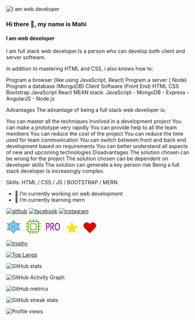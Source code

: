 ![I am web developer ](https://raw.githubusercontent.com/Tmmahi/mahi.github.io/main/assets/img/20210921_224236.jpg)
### Hi there 👋, my name is Mahi
#### I am web developer 



I am full stack web developer.Is a person who can develop both client and server software.

In addition to mastering HTML and CSS, i also knows how to:

Program a browser (like using JavaScript, React)
Program a server ( Node)
Program a database (MongoDB)
Client Software
(Front End)
HTML
CSS
Bootstrap
JavaScript
React
MEAN stack: JavaScript - MongoDB - Express - AngularJS - Node.js

Advantages
The advantage of being a full stack web developer is:

You can master all the techniques involved in a development project
You can make a prototype very rapidly
You can provide help to all the team members
You can reduce the cost of the project
You can reduce the time used for team communication
You can switch between front and back end development based on requirements
You can better understand all aspects of new and upcoming technologies
Disadvantages
The solution chosen can be wrong for the project
The solution chosen can be dependent on developer skills
The solution can generate a key person risk
Being a full stack developer is increasingly complex.




Skills:   HTML / CSS / JS / BOOTSTRAP / MERN

- 🔭 I’m currently working on web development  
- 🌱 I’m currently learning mern 


[<img src='https://cdn.jsdelivr.net/npm/simple-icons@3.0.1/icons/github.svg' alt='github' height='40'>](https://github.com/Tmmahi)  [<img src='https://cdn.jsdelivr.net/npm/simple-icons@3.0.1/icons/facebook.svg' alt='facebook' height='40'>](https://www.facebook.com/tawyabmahamud.mahi)  [<img src='https://cdn.jsdelivr.net/npm/simple-icons@3.0.1/icons/instagram.svg' alt='instagram' height='40'>](https://www.instagram.com/_tmmahi/)  

<a href='https://archiveprogram.github.com/'><img src='https://raw.githubusercontent.com/acervenky/animated-github-badges/master/assets/acbadge.gif' width='40' height='40'></a> <a href='https://docs.github.com/en/developers'><img src='https://raw.githubusercontent.com/acervenky/animated-github-badges/master/assets/devbadge.gif' width='40' height='40'></a> <a href='https://github.com/pricing'><img src='https://raw.githubusercontent.com/acervenky/animated-github-badges/master/assets/pro.gif' width='40' height='40'></a> <a href='https://stars.github.com/'><img src='https://raw.githubusercontent.com/acervenky/animated-github-badges/master/assets/starbadge.gif' width='35' height='35'></a> <a href='https://docs.github.com/en/github/supporting-the-open-source-community-with-github-sponsors'><img src='https://raw.githubusercontent.com/acervenky/animated-github-badges/master/assets/sponsorbadge.gif' width='35' height='35'></a> 

[![trophy](https://github-profile-trophy.vercel.app/?username=Tmmahi)](https://github.com/ryo-ma/github-profile-trophy)

[![Top Langs](https://github-readme-stats.vercel.app/api/top-langs/?username=Tmmahi)](https://github.com/anuraghazra/github-readme-stats)

![GitHub stats](https://github-readme-stats.vercel.app/api?username=Tmmahi&show_icons=true&count_private=true)  

![GitHub Activity Graph](https://activity-graph.herokuapp.com/graph?username=Tmmahi)  

![GitHub metrics](https://metrics.lecoq.io/Tmmahi)  

![GitHub streak stats](https://github-readme-streak-stats.herokuapp.com/?user=Tmmahi)  

![Profile views](https://gpvc.arturio.dev/Tmmahi)  
